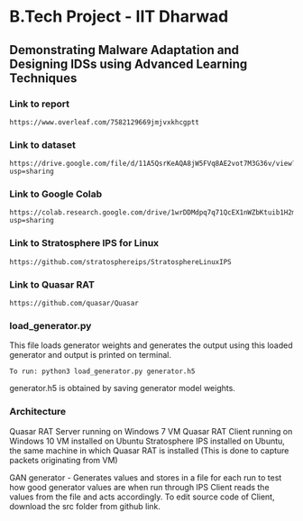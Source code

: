 # B.Tech Project - IIT Dharwad
## Demonstrating Malware Adaptation and Designing IDSs using Advanced Learning Techniques

### Link to report
    https://www.overleaf.com/7582129669jmjvxkhcgptt

### Link to dataset
    https://drive.google.com/file/d/11A5QsrKeAQA8jW5FVq8AE2vot7M3G36v/view?usp=sharing

### Link to Google Colab
    https://colab.research.google.com/drive/1wrDDMdpq7q71QcEX1nWZbKtuib1H2m6W?usp=sharing

### Link to Stratosphere IPS for Linux
    https://github.com/stratosphereips/StratosphereLinuxIPS

### Link to Quasar RAT
    https://github.com/quasar/Quasar

### load_generator.py
This file loads generator weights and generates the output using this loaded generator and output is printed on terminal.

    To run: python3 load_generator.py generator.h5
generator.h5 is obtained by saving generator model weights.

### Architecture
Quasar RAT Server running on Windows 7 VM
Quasar RAT Client running on Windows 10 VM installed on Ubuntu
Stratosphere IPS installed on Ubuntu, the same machine in which Quasar RAT is installed (This is done to capture packets originating from VM)

GAN generator - Generates values and stores in a file for each run to test how good generator values are when run through IPS
                Client reads the values from the file and acts accordingly. To edit source code of Client, download the src folder from github link.